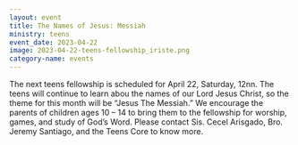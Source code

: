 ```yaml
---
layout: event
title: The Names of Jesus: Messiah
ministry: teens
event_date: 2023-04-22
image: 2023-04-22-teens-fellowship_iriste.png
category-name: events
---
```


The next teens fellowship is scheduled for April 22, Saturday, 12nn. The teens will continue to learn abou the names of our Lord Jesus Christ, so the theme for this month will be “Jesus The Messiah.” We encourage the parents of children ages 10 – 14 to bring them to the fellowship for worship, games, and study of God’s Word. Please contact Sis. Cecel Arisgado, Bro. Jeremy Santiago, and the Teens Core to know more. 